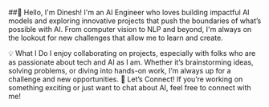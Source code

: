##👋 Hello, I'm Dinesh!
I'm an AI Engineer who loves building impactful AI models and exploring innovative projects that push the boundaries of what’s possible with AI. From computer vision to NLP and beyond, I'm always on the lookout for new challenges that allow me to learn and create.

💡 What I Do
I enjoy collaborating on projects, especially with folks who are as passionate about tech and AI as I am.
Whether it’s brainstorming ideas, solving problems, or diving into hands-on work, I’m always up for a challenge and new opportunities.
🚀 Let’s Connect!
If you’re working on something exciting or just want to chat about AI, feel free to connect with me!


